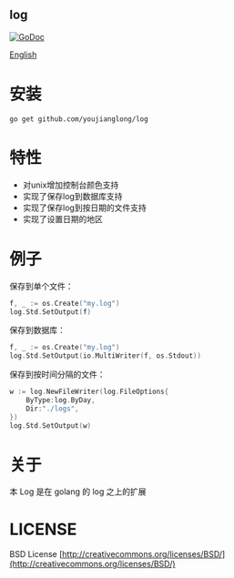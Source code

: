 ## log
[![GoDoc](https://godoc.org/github.com/youjianglong/log?status.png)](https://godoc.org/github.com/youjianglong/log)

[English](https://github.com/youjianglong/log/blob/master/README.md)

# 安装

```
go get github.com/youjianglong/log
```

# 特性

* 对unix增加控制台颜色支持
* 实现了保存log到数据库支持
* 实现了保存log到按日期的文件支持
* 实现了设置日期的地区

# 例子

保存到单个文件：

```Go
f, _ := os.Create("my.log")
log.Std.SetOutput(f)
```

保存到数据库：

```Go
f, _ := os.Create("my.log")
log.Std.SetOutput(io.MultiWriter(f, os.Stdout))
```

保存到按时间分隔的文件：

```Go
w := log.NewFileWriter(log.FileOptions{
    ByType:log.ByDay,
    Dir:"./logs",
})
log.Std.SetOutput(w)
```

# 关于

本 Log 是在 golang 的 log 之上的扩展

# LICENSE

 BSD License
 [http://creativecommons.org/licenses/BSD/](http://creativecommons.org/licenses/BSD/)
